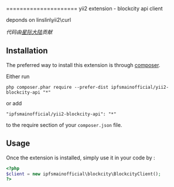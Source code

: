 =====================
yii2 extension - blockcity api client

deponds on linslin\yii2\curl 

*代码由[星际大陆](https://www.ipfsmain.cn "星际大陆")贡献*

Installation
------------

The preferred way to install this extension is through [composer](http://getcomposer.org/download/).

Either run

```
php composer.phar require --prefer-dist ipfsmainofficial/yii2-blockcity-api "*"
```

or add

```
"ipfsmainofficial/yii2-blockcity-api": "*"
```

to the require section of your `composer.json` file.


Usage
-----

Once the extension is installed, simply use it in your code by  :

```php
<?php 
$client = new ipfsmainofficial\blockcity\BlockcityClient(); 
?>
```


